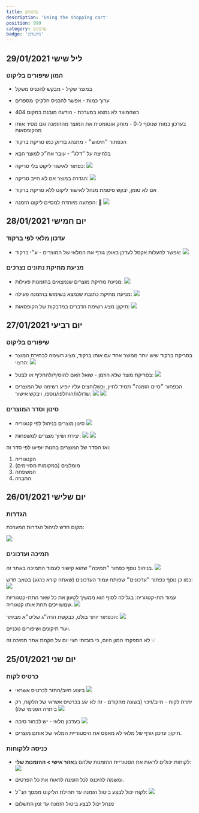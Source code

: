 ```yaml
---
title: עדכונים
description: 'Using the shopping cart'
position: 999
category: עדכונים
badge: 'מתעדכן'
---
```


## ליל שישי 29/01/2021

### המון שיפורים בליקוט

- במוצר שקיל - מבקש להכניס משקל
- ערוך כמות - אפשר להכניס חלקיקי מספרים
- כשהמוצר לא נמצא במערכת - הודעה מובנת במקום 404
- בעדכון כמות שנוסף ל-0 - מוחק אוטומטית את המוצר מההזמנה וגם מסיר אותו מהקופסאות
- הכפתור ״חיפוש״ - מתנהג בדיוק כמו סריקת ברקוד
- בלחיצה על ״דלג״ - עובר אח״כ למוצר הבא
- כפתור לאישור ליקוט בלי סריקה:
![](/img/confirm-packed.png)

- הגדרה במוצר אם לא חייב סריקה:
![](/img/no-scan-needed.png)

- אם לא סומן, יבקש סיסמת מנהל לאישור ליקוט ללא סריקת ברקוד
- הפתעה מיוחדת למסיים ליקוט הזמנה: 🎉
![](/img/confetti.png)

## יום חמישי 28/01/2021

### עדכון מלאי לפי ברקוד

- אפשר להעלות אקסל לעדכן באופן גורף את המלאי של המוצרים - ע״י ברקוד:
![](/img/bulk-stock-update.png)

### מניעת מחיקת נתונים נצרכים

- מניעת מחיקת מוצרים שנמצאים בהזמנות פעילות:
![](/img/cant-delete-product.png)

- מניעת מחיקת כתובת שנמצא בשימוש בהזמנה פעילה:
![](/img/cant-delete-address.png)

- תיקון: מציג רשימת הדברים במדבקות של הקופסאות:
![](/img/label-notes.png)


## יום רביעי 27/01/2021

### שיפורים בליקוט

- בסריקת ברקוד שיש יותר ממוצר אחד עם אותו ברקוד, מציג רשימה לבחירת המוצר הרצוי:
![](/img/packing-multiple-same-barcode.png)

- בסריקת מוצר שלא הוזמן - שואל האם להוסיף/להחליף או לבטל:
![](/img/scan-product-not-in-order.png)

- הכפתור ״סיים הזמנה״ תמיד לחיץ, וכשלוחצים עליו יופיע רשימה של המוצרים שדולגו/הוחלפו/נוספו, ויבקש אישור:
![](/img/finish-order.png)
![](/img/review-order.png)

### סינון וסדר המוצרים

- סינון מוצרים בניהול לפי קטגוריה
![](/img/filter-by-category.png)

- יצירת ושיוך מוצרים למשפחות:
![](/img/families.png)
![](/img/assign-families.png)

ואז הסדר של המוצרים בחנות יופיעו לפי סדר זה:
1. הקטגוריה
1. מומלצים (במקומות מסויימים)
1. המשפחה
1. החברה

## יום שלישי 26/01/2021

### הגדרות

מקום חדש לניהול הגדרות המערכת:

![](/img/settings.png)

### תמיכה ועדכונים

בניהול נוסף כפתור ״תמיכה״ שהוא קישור לעמוד התמיכה באתר זה.
![](/img/support.png)

כמו כן נוסף כפתור ״עדכונים״ שפותח עמוד העדכונים (שאתה קורא כרגע) בטאב חדש:
![](/img/updates.png)

עמוד תת-קטגוריה: בגלילה לסוף הוא ממשיך לטעון את כל שאר התת-קטגוריות שמשוייכים תחת אותו קטגוריה.
![](/img/load-all.png)

הכפתור יותר בולט, כבקשת הרה״ג שליט״א מביתר:
![](/img/load-all-button.png)

ועוד תיקונים ושיפורים טכניים.

<alert>

לא הספקתי המון היום, כי בזבזתי חצי יום על הקמת אתר תמיכה זה 💡

</alert>


## יום שני 25/01/2021

### כרטיס לקוח
- ביצוע חיוב/החזר לכרטיס אשראי
![](/img/charge-cc.png)

- יתרת לקוח - חיוב/זיכוי (בשונה מהקודם - זה לא יגע בכרטיס אשראי של הלקוח, רק ביתרה הפנימי שלו)
![](/img/balance.png)

- בעדכון מלאי - יש לבחור סיבה
![](/img/stock-update.png)

- תיקון: עדכון גורף של מלאי לא מאפס את היסטוריית המלאי של אותם מוצרים.

### כניסה ללקוחות
- לקוחות יכולים לראות את הסטוריית ההזמנות שלהם ב**אזור אישי > ההזמנות שלי**:
![](/img/my-orders.png)

- ומשמה להיכנס לכל הזמנה לראות את כל הפרטים.
- לקוח יכול לבצע ביטול הזמנה עד תחילת הליקוט ממסך הנ״ל:
![](/img/cancel-order.png)

- מנהל יכול לבצע ביטול הזמנה עד זמן התשלום
